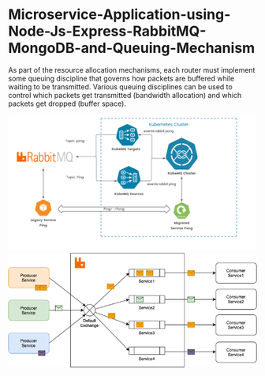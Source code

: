 # Microservice-Application-using-Node-Js-Express-RabbitMQ-MongoDB-and-Queuing-Mechanism
As part of the resource allocation mechanisms, each router must implement some queuing discipline that governs how packets are buffered while waiting to be transmitted. Various queuing disciplines can be used to control which packets get transmitted (bandwidth allocation) and which packets get dropped (buffer space).

<img src="https://raw.githubusercontent.com/soumyadip007/Microservice-Application-using-Node-Js-Express-RabbitMQ-MongoDB-and-Queuing-Mechanism/master/flow1.png" >


<img src="https://raw.githubusercontent.com/soumyadip007/Microservice-Application-using-Node-Js-Express-RabbitMQ-MongoDB-and-Queuing-Mechanism/master/flow2.png" >
